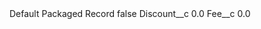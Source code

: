 <?xml version="1.0" encoding="UTF-8"?>
<CustomMetadata xmlns="http://soap.sforce.com/2006/04/metadata" xmlns:xsi="http://www.w3.org/2001/XMLSchema-instance" xmlns:xsd="http://www.w3.org/2001/XMLSchema">
    <label>Default Packaged Record</label>
    <protected>false</protected>
    <values>
        <field>Discount__c</field>
        <value xsi:type="xsd:double">0.0</value>
    </values>
    <values>
        <field>Fee__c</field>
        <value xsi:type="xsd:double">0.0</value>
    </values>
</CustomMetadata>
